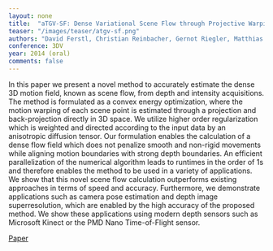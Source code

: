 ```yaml
---
layout: none
title:  "aTGV-SF: Dense Variational Scene Flow through Projective Warping and Higher Order Regularization"
teaser: "/images/teaser/atgv-sf.png"
authors: "David Ferstl, Christian Reinbacher, Gernot Riegler, Matthias Ruether, Horst Bischof"
conference: 3DV
year: 2014 (oral)
comments: false
---
```


In this paper we present a novel method to accurately estimate the dense 3D motion field, known as scene flow, from depth and intensity acquisitions. The method is formulated as a convex energy optimization, where the motion warping of each scene point is estimated through a projection and back-projection directly in 3D space. We utilize higher order regularization which is weighted and directed according to the input data by an anisotropic diffusion tensor. Our formulation enables the calculation of a dense flow field which does not penalize smooth and non-rigid movements while aligning motion boundaries with strong depth boundaries. An efficient parallelization of the numerical algorithm leads to runtimes in the order of 1s and therefore enables the method to be used in a variety of applications. We show that this novel scene flow calculation outperforms existing approaches in terms of speed and accuracy. Furthermore, we demonstrate applications such as camera pose estimation and depth image superresolution, which are enabled by the high accuracy of the proposed method. We show these applications using modern depth sensors such as Microsoft Kinect or the PMD Nano Time-of-Flight sensor.

[Paper](/papers/atgv-sf.pdf)
